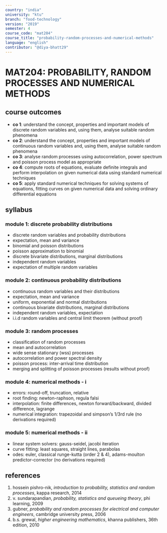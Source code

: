 ```yaml
---
country: "india"
university: "ktu"
branch: "food-technology"
version: "2019"
semester: 4
course_code: "mat204"
course_title: "probability-random-processes-and-numerical-methods"
language: "english"
contributor: "@diya-bhatt29"
---
```


# MAT204: PROBABILITY, RANDOM PROCESSES AND NUMERICAL METHODS

## course outcomes

- **co 1**: understand the concept, properties and important models of discrete random variables and, using them, analyse suitable random phenomena  
- **co 2**: understand the concept, properties and important models of continuous random variables and, using them, analyse suitable random phenomena  
- **co 3**: analyse random processes using autocorrelation, power spectrum and poisson process model as appropriate  
- **co 4**: compute roots of equations, evaluate definite integrals and perform interpolation on given numerical data using standard numerical techniques  
- **co 5**: apply standard numerical techniques for solving systems of equations, fitting curves on given numerical data and solving ordinary differential equations  

## syllabus

### module 1: discrete probability distributions

- discrete random variables and probability distributions  
- expectation, mean and variance  
- binomial and poisson distributions  
- poisson approximation to binomial  
- discrete bivariate distributions, marginal distributions  
- independent random variables  
- expectation of multiple random variables  

### module 2: continuous probability distributions

- continuous random variables and their distributions  
- expectation, mean and variance  
- uniform, exponential and normal distributions  
- continuous bivariate distributions, marginal distributions  
- independent random variables, expectation  
- i.i.d random variables and central limit theorem (without proof)  

### module 3: random processes

- classification of random processes  
- mean and autocorrelation  
- wide sense stationary (wss) processes  
- autocorrelation and power spectral density  
- poisson process: inter-arrival time distribution  
- merging and splitting of poisson processes (results without proof)  

### module 4: numerical methods - i

- errors: round-off, truncation, relative  
- root finding: newton-raphson, regula falsi  
- interpolation: finite differences, newton forward/backward, divided difference, lagrange  
- numerical integration: trapezoidal and simpson’s 1/3rd rule (no derivations required)  

### module 5: numerical methods - ii

- linear system solvers: gauss-seidel, jacobi iteration  
- curve fitting: least squares, straight lines, parabolas  
- odes: euler, classical runge-kutta (order 2 & 4), adams-moulton predictor-corrector (no derivations required)  

## references

1. hossein pishro-nik, *introduction to probability, statistics and random processes*, kappa research, 2014  
2. v. sundarapandian, *probability, statistics and queueing theory*, phi learning, 2009  
3. gubner, *probability and random processes for electrical and computer engineers*, cambridge university press, 2006  
4. b.s. grewal, *higher engineering mathematics*, khanna publishers, 36th edition, 2010  
